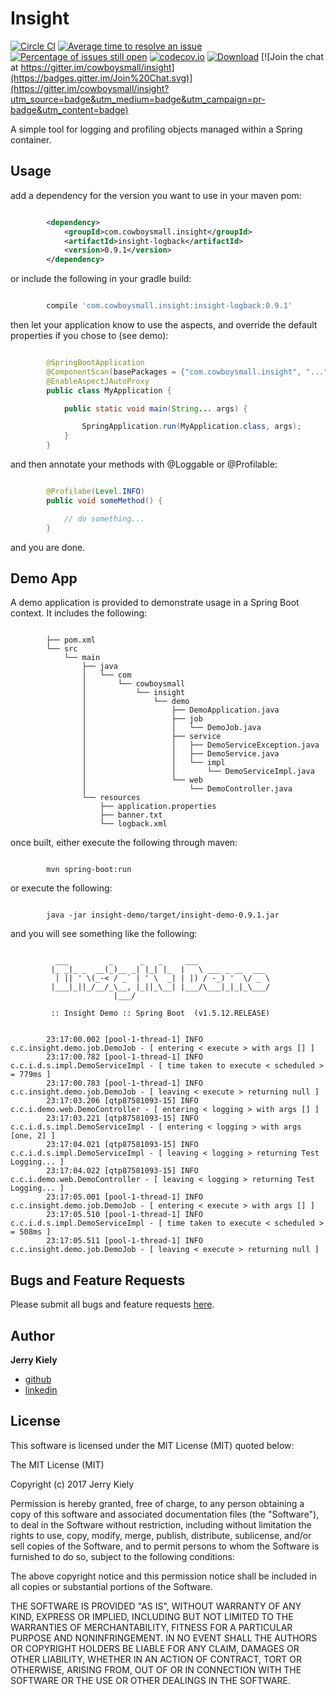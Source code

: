 Insight
=======

[![Circle CI](https://circleci.com/gh/cowboysmall/insight.svg?style=svg)](https://circleci.com/gh/cowboysmall/insight)
[![Average time to resolve an issue](http://isitmaintained.com/badge/resolution/cowboysmall/insight.svg)](http://isitmaintained.com/project/cowboysmall/insight "Average time to resolve an issue")
[![Percentage of issues still open](http://isitmaintained.com/badge/open/cowboysmall/insight.svg)](http://isitmaintained.com/project/cowboysmall/insight "Percentage of issues still open")
[![codecov.io](http://codecov.io/github/cowboysmall/insight/coverage.svg?branch=master)](http://codecov.io/github/cowboysmall/insight?branch=master)
[![Download](https://api.bintray.com/packages/cowboysmall/maven/com.cowboysmall.insight/images/download.svg)](https://bintray.com/cowboysmall/maven/com.cowboysmall.insight/_latestVersion)
[![Join the chat at https://gitter.im/cowboysmall/insight](https://badges.gitter.im/Join%20Chat.svg)](https://gitter.im/cowboysmall/insight?utm_source=badge&utm_medium=badge&utm_campaign=pr-badge&utm_content=badge)

A simple tool for logging and profiling objects managed within a Spring container.


Usage
-----

add a dependency for the version you want to use in your maven pom:

```xml

        <dependency>
            <groupId>com.cowboysmall.insight</groupId>
            <artifactId>insight-logback</artifactId>
            <version>0.9.1</version>
        </dependency>

```


or include the following in your gradle build:

```groovy

        compile 'com.cowboysmall.insight:insight-logback:0.9.1'

```

then let your application know to use the aspects, and override the default properties if you chose to (see demo):

```java

        @SpringBootApplication
        @ComponentScan(basePackages = {"com.cowboysmall.insight", "..."})
        @EnableAspectJAutoProxy
        public class MyApplication {

            public static void main(String... args) {

                SpringApplication.run(MyApplication.class, args);
            }
        }

```

and then annotate your methods with @Loggable or @Profilable:

```java

        @Profilabe(Level.INFO)
        public void someMethod() {

            // do something...
        }

```

and you are done.


Demo App
--------

A demo application is provided to demonstrate usage in a Spring Boot context. It includes the following:

```

        ├── pom.xml
        └── src
            └── main
                ├── java
                │   └── com
                │       └── cowboysmall
                │           └── insight
                │               └── demo
                │                   ├── DemoApplication.java
                │                   ├── job
                │                   │   └── DemoJob.java
                │                   ├── service
                │                   │   ├── DemoServiceException.java
                │                   │   ├── DemoService.java
                │                   │   └── impl
                │                   │       └── DemoServiceImpl.java
                │                   └── web
                │                       └── DemoController.java
                └── resources
                    ├── application.properties
                    ├── banner.txt
                    └── logback.xml

```

once built, either execute the following through maven:

```

        mvn spring-boot:run

```

or execute the following:

```

        java -jar insight-demo/target/insight-demo-0.9.1.jar

```

and you will see something like the following:

```

          ___         _      _   _     ___
         |_ _|_ _  __(_)__ _| |_| |_  |   \ ___ _ __  ___
          | || ' \(_-< / _` | ' \  _| | |) / -_) '  \/ _ \
         |___|_||_/__/_\__, |_||_\__| |___/\___|_|_|_\___/
                       |___/

         :: Insight Demo :: Spring Boot  (v1.5.12.RELEASE)


        23:17:00.002 [pool-1-thread-1] INFO  c.c.insight.demo.job.DemoJob - [ entering < execute > with args [] ]
        23:17:00.782 [pool-1-thread-1] INFO  c.c.i.d.s.impl.DemoServiceImpl - [ time taken to execute < scheduled > = 779ms ]
        23:17:00.783 [pool-1-thread-1] INFO  c.c.insight.demo.job.DemoJob - [ leaving < execute > returning null ]
        23:17:03.206 [qtp87581093-15] INFO  c.c.i.demo.web.DemoController - [ entering < logging > with args [] ]
        23:17:03.221 [qtp87581093-15] INFO  c.c.i.d.s.impl.DemoServiceImpl - [ entering < logging > with args [one, 2] ]
        23:17:04.021 [qtp87581093-15] INFO  c.c.i.d.s.impl.DemoServiceImpl - [ leaving < logging > returning Test Logging... ]
        23:17:04.022 [qtp87581093-15] INFO  c.c.i.demo.web.DemoController - [ leaving < logging > returning Test Logging... ]
        23:17:05.001 [pool-1-thread-1] INFO  c.c.insight.demo.job.DemoJob - [ entering < execute > with args [] ]
        23:17:05.510 [pool-1-thread-1] INFO  c.c.i.d.s.impl.DemoServiceImpl - [ time taken to execute < scheduled > = 508ms ]
        23:17:05.511 [pool-1-thread-1] INFO  c.c.insight.demo.job.DemoJob - [ leaving < execute > returning null ]

```


Bugs and Feature Requests
-------------------------

Please submit all bugs and feature requests [here](https://github.com/cowboysmall/insight/issues/new).


Author
------

__Jerry Kiely__
- [github](https://github.com/cowboysmall)
- [linkedin](https://www.linkedin.com/in/cowboysmall)


License
-------

This software is licensed under the MIT License (MIT) quoted below:

The MIT License (MIT)

Copyright (c) 2017 Jerry Kiely

Permission is hereby granted, free of charge, to any person obtaining a copy
of this software and associated documentation files (the "Software"), to deal
in the Software without restriction, including without limitation the rights
to use, copy, modify, merge, publish, distribute, sublicense, and/or sell
copies of the Software, and to permit persons to whom the Software is
furnished to do so, subject to the following conditions:

The above copyright notice and this permission notice shall be included in all
copies or substantial portions of the Software.

THE SOFTWARE IS PROVIDED "AS IS", WITHOUT WARRANTY OF ANY KIND, EXPRESS OR
IMPLIED, INCLUDING BUT NOT LIMITED TO THE WARRANTIES OF MERCHANTABILITY,
FITNESS FOR A PARTICULAR PURPOSE AND NONINFRINGEMENT. IN NO EVENT SHALL THE
AUTHORS OR COPYRIGHT HOLDERS BE LIABLE FOR ANY CLAIM, DAMAGES OR OTHER
LIABILITY, WHETHER IN AN ACTION OF CONTRACT, TORT OR OTHERWISE, ARISING FROM,
OUT OF OR IN CONNECTION WITH THE SOFTWARE OR THE USE OR OTHER DEALINGS IN THE
SOFTWARE.

